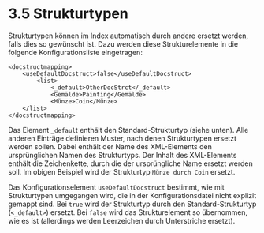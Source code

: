 # 3.5 Strukturtypen

Strukturtypen können im Index automatisch durch andere ersetzt werden, falls dies so gewünscht ist. Dazu werden diese Strukturelemente in die folgende Konfigurationsliste eingetragen:  


```markup
<docstructmapping>
    <useDefaultDocstruct>false</useDefaultDocstruct>
        <list>
            <_default>OtherDocStrct</_default>
            <Gemälde>Painting</Gemälde>
            <Münze>Coin</Münze>
    </list>
</docstructmapping>
```

Das Element `_defaul`t enthält den Standard-Strukturtyp \(siehe unten\). Alle anderen Einträge definieren Muster, nach denen Strukturtypen ersetzt werden sollen. Dabei enthält der Name des XML-Elements den ursprünglichen Namen des Strukturtyps. Der Inhalt des XML-Elements enthält die Zeichenkette, durch die der ursprüngliche Name ersetzt werden soll. Im obigen Beispiel wird der Strukturtyp `Münze durch Coin` ersetzt.

Das Konfigurationselement `useDefaultDocstruct` bestimmt, wie mit Strukturtypen umgegangen wird, die in der Konfigurationsdatei nicht explizit gemappt sind. Bei `true` wird der Strukturtyp durch den Standard-Strukturtyp \(`<_default>`\) ersetzt. Bei `false` wird das Strukturelement so übernommen, wie es ist \(allerdings werden Leerzeichen durch Unterstriche ersetzt\).  


